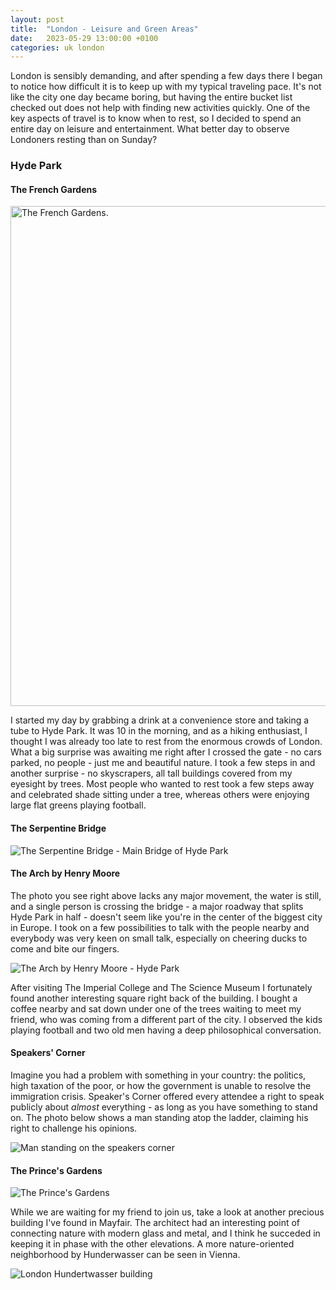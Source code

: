 ```yaml
---
layout: post
title:  "London - Leisure and Green Areas"
date:   2023-05-29 13:00:00 +0100
categories: uk london
---
```


London is sensibly demanding, and after spending a few days there I began to notice how difficult it is to keep up with my typical traveling pace. It's not like the city one day became boring, but having the entire bucket list checked out does not help with finding new activities quickly. One of the key aspects of travel is to know when to rest, so I decided to spend an entire day on leisure and entertainment. What better day to observe Londoners resting than on Sunday?

### Hyde Park

#### The French Gardens

<img src="/assets/images/london_leisure_and_green_areas/the_french_gardens.jpg" alt="The French Gardens." width="800"/> 

I started my day by grabbing a drink at a convenience store and taking a tube to Hyde Park. It was 10 in the morning, and as a hiking enthusiast, I thought I was already too late to rest from the enormous crowds of London. What a big surprise was awaiting me right after I crossed the gate -  no cars parked, no people - just me and beautiful nature. I took a few steps in and another surprise - no skyscrapers, all tall buildings covered from my eyesight by trees. Most people who wanted to rest took a few steps away and celebrated shade sitting under a tree, whereas others were enjoying large flat greens playing football. 

#### The Serpentine Bridge

![The Serpentine Bridge - Main Bridge of Hyde Park](/assets/images/london_leisure_and_green_areas/the_serpentine_bridge.jpg)

#### The Arch by Henry Moore

The photo you see right above lacks any major movement, the water is still, and a single person is crossing the bridge - a major roadway that splits Hyde Park in half - doesn't seem like you're in the center of the biggest city in Europe. I took on a few possibilities to talk with the people nearby and everybody was very keen on small talk, especially on cheering ducks to come and bite our fingers.

![The Arch by Henry Moore - Hyde Park](/assets/images/london_leisure_and_green_areas/the_arch.jpg)

After visiting The Imperial College and The Science Museum I fortunately found another interesting square right back of the building. I bought a coffee nearby and sat down under one of the trees waiting to meet my friend, who was coming from a different part of the city. I observed the kids playing football and two old men having a deep philosophical conversation.

#### Speakers' Corner

Imagine you had a problem with something in your country: the politics, high taxation of the poor, or how the government is unable to resolve the immigration crisis. Speaker's Corner offered every attendee a right to speak publicly about *almost* everything - as long as you have something to stand on. The photo below shows a man standing atop the ladder, claiming his right to challenge his opinions.

![Man standing on the speakers corner](/assets/images/london_leisure_and_green_areas/speakers_corner.jpg)

#### The Prince's Gardens

![The Prince's Gardens](/assets/images/london_leisure_and_green_areas/princes_gardens.jpg)

While we are waiting for my friend to join us, take a look at another precious building I've found in Mayfair. The architect had an interesting point of connecting nature with modern glass and metal, and I think he succeded in keeping it in phase with the other elevations. A more nature-oriented neighborhood by Hunderwasser can be seen in Vienna.

![London Hundertwasser building](/assets/images/london_leisure_and_green_areas/london_hundertwasser.jpg)
